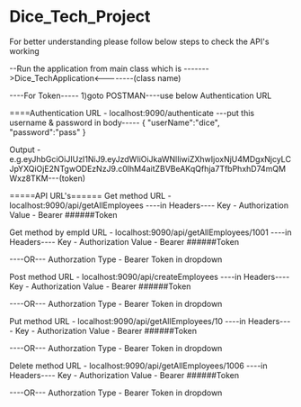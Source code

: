 # Dice_Tech_Project

For better understanding please follow below steps to check the API's working

--Run the application from main class which is ------->Dice_TechApplication<--------(class name)

----For Token-----
1)goto POSTMAN----use below  Authentication URL

====Authentication URL - localhost:9090/authenticate
---put this username & password in body-----
{
    "userName":"dice",
    "password":"pass"
}

Output - e.g.eyJhbGciOiJIUzI1NiJ9.eyJzdWIiOiJkaWNlIiwiZXhwIjoxNjU4MDgxNjcyLCJpYXQiOjE2NTgwODEzNzJ9.c0lhM4aitZBVBeAKqQfhja7TfbPhxhD74mQMWxz8TKM---(token)



=====API URL's======
Get method URL - localhost:9090/api/getAllEmployees
----in Headers----
Key - Authorization
Value - Bearer ######Token

Get method by empId URL - localhost:9090/api/getAllEmployees/1001
----in Headers----
Key - Authorization
Value - Bearer ######Token

----OR---
Authorzation Type - Bearer Token in dropdown 



Post method URL - localhost:9090/api/createEmployees
----in Headers----
Key - Authorization
Value - Bearer ######Token

----OR---
Authorzation Type - Bearer Token in dropdown 



Put method URL - localhost:9090/api/getAllEmployees/10
----in Headers----
Key - Authorization
Value - Bearer ######Token

----OR---
Authorzation Type - Bearer Token in dropdown 




Delete method URL - localhost:9090/api/getAllEmployees/1006
----in Headers----
Key - Authorization
Value - Bearer ######Token

----OR---
Authorzation Type - Bearer Token in dropdown 
